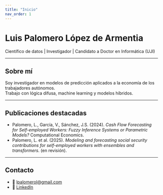 ```yaml
---
title: "Inicio"
nav_order: 1
---
```


# Luis Palomero López de Armentia

Científico de datos | Investigador | Candidato a Doctor en Informática (UJI)

---

## Sobre mí
Soy investigador en modelos de predicción aplicados a la economía de los trabajadores autónomos.  
Trabajo con lógica difusa, machine learning y modelos híbridos.

---

## Publicaciones destacadas
- Palomero, L., García, V., Sánchez, J.S. (2024). *Cash Flow Forecasting for Self-employed Workers: Fuzzy Inference Systems or Parametric Models?* Computational Economics.  
- Palomero, L. et al. (2025). *Modeling and forecasting social security contributions for self-employed workers with ensembles and transformers.* (en revisión).  

---

## Contacto
- 📧 [lpalomerol@gmail.com](mailto:lpalomerol@gmail.com)  
- 💼 [LinkedIn](https://www.linkedin.com/in/luispalomero/)  
